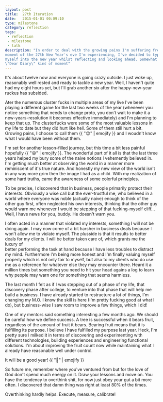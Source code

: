 ```yaml
---
layout: post
title:  27th Iteration
date:   2015-01-01 00:09:10
type: milestone
category: reflection
tags:
 - reflection
 - milestone
 - talk
description: "In order to deal with the growing pains I'm suffering from at the 
moment of the 27th New Year's eve I'm experiencing, I've decided to type 
myself into the new year whilst reflecting and looking ahead. Somewhat of a 
\"Dear Diary\" kind of moment"
---
```

It's about twelve now and everyone is going crazy outside.
I just woke up, reasonably well rested and ready to tackle a new year. Well, 
I haven't quite had my eight hours yet, but I'll grab another six after the 
happy-new-year ruckus has subsided.

Ater the numerous cluster fucks in multiple areas of my live I've been playing 
a different game for the last two weeks of the year (whenever you notice something
that needs to change proto, you don't wait to make it a new-years-resolution it
becomes effective immediately) and I'm planning to keep that up. The 
clusterfucks were some of the most valuable lessons in my life to date but they
did hurt like hell. Some of them still hurt a bit. Growing pains, I choose to 
call them {{ ":wink:" | emojify }} and I woudn't know what I would have been 
without them.

I'm set for another lesson-filled journey, but this time a bit less painful 
hopefully {{ ":stuck_out_tongue:" | emojify }}. The wonderful part of
it all is that the last three years helped my bury some of the naive notions I
vehemently believed in. I'm getting much better at observing the world in a 
manner more reminiscent of it's true nature. And honestly my new view of the 
world isn't in any way more grim then the image I had as a child. With my 
realization of some hard truths, came the awareness of some colorful 
principles.

To be precise, I discovered that in business, people primarily 
protect their interests. Obviously a wise call but the ever-trustful me, who 
believed in a world where everyone was noble (actually naive) enough to think 
of the other guy first, often neglected his own interests, thinking that the 
other guy would warn me whenever I would be stepping of that fucking-myself 
cliff&hellip; Well, I have news for you, buddy. He doesn't warn you.

I often acted in a manner that violated my interests, something I will not be
doing again. I may now come of a bit harsher in business deals because I won't
allow me to violate myself. The plusside is that it results to better deals for
my clients. I will be better taken care of, which grants me the luxury of  
better performing the task at hand because I have less troubles to distract
my mind. Furthermore I'm being more honest and I'm finally valuing myself
properly which is not only fair to myself, but also to my clients who do use
me as a reference for whatever else they may encounter there. Heard it a
million times but something you need to hit your head agains a log to learn
why people may warn one for something that seems harmless.

The last month I felt as if I was stepping out of a phase of my life, that 
discovery phase after college, to venture into that phase that will help me
build a business. I have already started to restructure a lot of things, I'm
changing my M.O. I know the skill is here (I'm pretty fucking good at what I 
do), but business-wise I saw room to improve a few things, which I did!

One of my mentors said something interesting a few months ago. We should be
careful how we define success. A tree is successful when it bears fruit, 
regardless of the amount of fruit it bears. Bearing fruit means that it is 
fulfilling its purpose. I believe I have fulfilled my purpose last year. Heck,
I'm pretty sure I milked it in terms of discovering and experimenting with 
different technologies, building experiences and engineering functional 
solutions. I'm about improving the fruit count now while maintaining what I 
already have reasonable well under control.

It will be a good year! {{ ":stars:" | emojify }}

So future me, remember where you've ventured from but for the love of God don't 
spend much energy on it. Draw your lessons and move on. You have the tendency
to overthink shit, for now just obey your gut a bit more often. I discovered 
that damn thing was right at least 80% of the times.

Overthinking hardly helps.
Execute, measure, calibrate!
